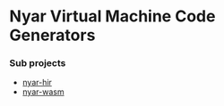 Nyar Virtual Machine Code Generators
====================================

### Sub projects

- [nyar-hir]()
- [nyar-wasm]()